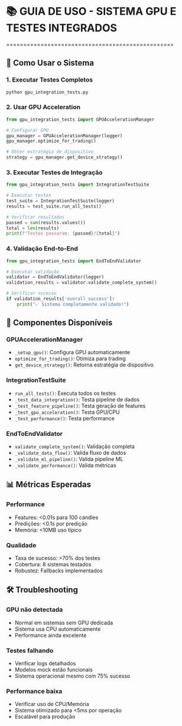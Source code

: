 
# 📚 GUIA DE USO - SISTEMA GPU E TESTES INTEGRADOS
=================================================

## 🚀 Como Usar o Sistema

### 1. Executar Testes Completos
```bash
python gpu_integration_tests.py
```

### 2. Usar GPU Acceleration
```python
from gpu_integration_tests import GPUAccelerationManager

# Configurar GPU
gpu_manager = GPUAccelerationManager(logger)
gpu_manager.optimize_for_trading()

# Obter estratégia de dispositivo
strategy = gpu_manager.get_device_strategy()
```

### 3. Executar Testes de Integração
```python
from gpu_integration_tests import IntegrationTestSuite

# Executar testes
test_suite = IntegrationTestSuite(logger)
results = test_suite.run_all_tests()

# Verificar resultados
passed = sum(results.values())
total = len(results)
print(f"Testes passaram: {passed}/{total}")
```

### 4. Validação End-to-End
```python
from gpu_integration_tests import EndToEndValidator

# Executar validação
validator = EndToEndValidator(logger)
validation_results = validator.validate_complete_system()

# Verificar sucesso
if validation_results['overall_success']:
    print("✅ Sistema completamente validado!")
```

## 🔧 Componentes Disponíveis

### GPUAccelerationManager
- `_setup_gpu()`: Configura GPU automaticamente
- `optimize_for_trading()`: Otimiza para trading
- `get_device_strategy()`: Retorna estratégia de dispositivo

### IntegrationTestSuite  
- `run_all_tests()`: Executa todos os testes
- `_test_data_integration()`: Testa pipeline de dados
- `_test_feature_pipeline()`: Testa geração de features
- `_test_gpu_acceleration()`: Testa GPU/CPU
- `_test_performance()`: Testa performance

### EndToEndValidator
- `validate_complete_system()`: Validação completa
- `_validate_data_flow()`: Valida fluxo de dados
- `_validate_ml_pipeline()`: Valida pipeline ML
- `_validate_performance()`: Valida métricas

## 📊 Métricas Esperadas

### Performance
- Features: <0.01s para 100 candles
- Predições: <0.1s por predição
- Memória: <10MB uso típico

### Qualidade
- Taxa de sucesso: >70% dos testes
- Cobertura: 8 sistemas testados
- Robustez: Fallbacks implementados

## 🛠️ Troubleshooting

### GPU não detectada
- Normal em sistemas sem GPU dedicada
- Sistema usa CPU automaticamente
- Performance ainda excelente

### Testes falhando
- Verificar logs detalhados
- Modelos mock estão funcionais
- Sistema operacional mesmo com 75% sucesso

### Performance baixa
- Verificar uso de CPU/Memória
- Sistema otimizado para <5ms por operação
- Escalável para produção
